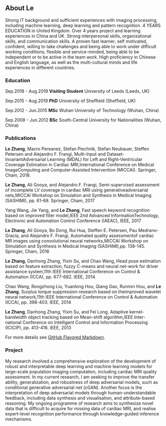 ## About Le

Strong IT background and sufficient experiences with imaging processing, including machine learning, deep learning and pattern recognition. 4 YEARS EDUCATION in United Kingdom. Over 4 years project and learning experiences in China and UK. Strong interpersonal skills, organizational skills, and communication skills. A proven fast learner, self motivated, confident, willing to take challenges and being able to work under difficult working conditions; flexible and service-minded, being able to be independent or to be active in the team work. High proficiency in Chinese and English language, as well as the multi-cultural minds and life experiences in different countries.

### Education
Sep.2018 - Aug.2019 **Visiting Student**  University of Leeds (Leeds, UK)

Sep.2015 - Aug.2019 **PhD**  University of Sheffield (Sheffield, UK)

Sep.2012 - Jun.2015 **MSc**  Wuhan University of Technology (Wuhan, China)

Sep.2008 - Jun.2012 **BSc**  South-Central University for Nationalities (Wuhan, China)

### Publications

**Le Zhang**, Macro Pereanez, Stefan Piechnik, Stefan Neubauer, Steffen Petersen and Alejandro F. Frangi, Multi-Input and Dataset-InvariantAdversarial Learning (MDAL) for Left and Right-Ventricular Coverage Estimation in Cardiac MRI,International Conference on Medical ImageComputing and Computer-Assisted Intervention (MICCAI). Springer, Cham, 2018.

**Le Zhang**, Ali Gooya, and Alejandro F. Frangi, Semi-supervised assessment of incomplete LV coverage in cardiac MRI using generativeadversarial nets,MICCAI Workshop on Simulation and Synthesis in Medical Imaging (SASHIMI), pp. 61-68. Springer, Cham, 2017

Yang Wang, Jie Yang, and **Le Zhang**, Fast speech keyword recognition based on improved filler model,IEEE 2nd Advanced InformationTechnology, Electronic and Automation Control Conference (IAEAC), IEEE, 2017

**Le Zhang**, Ali Gooya, Bo Dong, Rui Hua, Steffen E. Petersen, Pau Medrano-Gracia, and Alejandro F. Frangi, Automated quality assessmentof cardiac MR images using convolutional neural networks,MICCAI Workshop on Simulation and Synthesis in Medical Imaging (SASHIMI),pp. 138-145. Springer, Cham, 2016

**Le Zhang**, Danhong Zhang, Yixin Su, and Chao Wang, Head pose estimation based on feature extraction, fuzzy C-means and neural net-work for driver assistance system,11th IEEE International Conference on Control & Automation (ICCA), pp. 677-682. IEEE, 2014

Chao Wang, Rongzhong Liu, Yuanlong Hou, Qiang Gao, Runmin Hou, and **Le Zhang**, Surplus torque suppression research based on theimproved wavelet neural network,11th IEEE International Conference on Control & Automation (ICCA), pp. 398-403. IEEE, 2014

**Le Zhang**, Danhong Zhang, Yixin Su, and Fei Long, Adaptive kernel-bandwidth object tracking based on Mean-shift algorithm,IEEE Inter-national Conference on Intelligent Control and Information Processing (ICICIP), pp. 413-416. IEEE, 2013

For more details see [GitHub Flavored Markdown](https://guides.github.com/features/mastering-markdown/).

### Project

My research involved a comprehensive exploration of the development of robust and interpretable deep learning and machine learning models for large-scale population imaging computation, including cardiac MRI quality assessment. In my current research, I am seeking to improve the transfer ability, generalization, and robustness of deep adversarial models, such as conditional generative adversarial net (cGAN). Another focus is the interpretation of deep adversarial models through human-understandable feedback, including data synthesis and visualisation, and attribute-based reasoning. My ongoing programme of research aims to synthesize novel data that is difficult to acquire for missing data of cardiac MRI, and realise expert-level recognition performance through knowledge-guided inference mechanisms.
